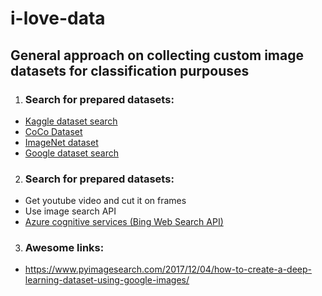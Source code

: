 # i-love-data
## General approach on collecting custom image datasets for classification purpouses

1.  ### Search for prepared datasets:
* [Kaggle dataset search](https://www.kaggle.com/datasets)
* [CoCo Dataset](http://cocodataset.org/#explore)
* [ImageNet dataset](http://www.image-net.org/)
* [Google dataset search](https://toolbox.google.com/datasetsearch)

2.  ### Search for prepared datasets:
* Get youtube video and cut it on frames
* Use image search API 
* [Azure cognitive services (Bing Web Search API)](https://azure.microsoft.com/en-us/services/cognitive-services/bing-web-search-api/)

3.  ### Awesome links:
* https://www.pyimagesearch.com/2017/12/04/how-to-create-a-deep-learning-dataset-using-google-images/
